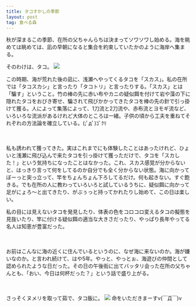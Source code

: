 ```yaml
---
title: タコすかしの季節
layout: post
tag: 食べる森
---
```

秋が深まるこの季節、在所の父ちゃんらちは決まってソワソワし始める。海を眺めては眺めては、凪の早朝になると集合を約束していたかのように海岸へ集まる。

そのわけは、タコ。
![](https://kobapan.com/f/15411250199_9d56238c5a.jpg)

この時期、海が荒れた後の凪に、浅瀬へやってくるタコを「スカス」。私の在所では「タコスカシ」と言ったり「タコトリ」と言ったりする。「スカス」とは「騙す」ということ。竹の棒の先に赤い布やカニの疑似餌を付けて岩や藻の下に隠れたタコをおびき寄せ、騙されて飛びかかってきたタコを棒の先の針で引っ掛けて獲る。人によって集落によって、1刀流と2刀流や、赤布流とヨモギ流など、いろいろな流派があるけれど大体のところは一緒。子供の頃から工夫を重ねてそれぞれの方法論を確立している。(;ﾟдﾟ)ｺﾞｸﾘ

　

私も誘われて獲ってきた。実はこれまでにも体験したことはあったけれど、ひょいと浅瀬に飛び込んで来たタコを引っ掛けて獲っただけで、タコを「スカした！」という気持ちになったことはなかった。これ、スカス感覚が分からないと、はっきり言って何をしてるのか自分でも全く分からない状態。海に向かってぼーっと突っ立って、竿をちょんちょん下ろしてるだけ。何も起きない。すぐ飽きる。でも在所の人に教わっていろいろと試しているうちに、疑似餌に向かって足がにょろ〜と出てきたり、がぶぅっと持ってかれたりし始めて、この日は楽しい。

私の目には見えないタコを発見したり、体表の色をコロコロ変えるタコの擬態を見抜いたり、竿に付ける疑似餌の適当な大きさだったり、やっぱり長年やってる名人は知恵が豊富だった。

　


お前はこんなに海の近くに住んでいるというのに、なぜ海に来ないのか。海が嫌いなのか。と言われ続けて、はや5年。やっと、やっとぉ、海遊びの仲間として認められたような日だった。その日の午後街に出てバッタリ会った在所の父ちゃんとも、「おい、今日は何杯だった？」という話で盛り上がる。

　


さっそくヌメリを取って茹で、タコ飯に。
![](https://kobapan.com/f/15411767888_4ed2258f25.jpg)
命をいただきまーすv(￣Д￣)v



